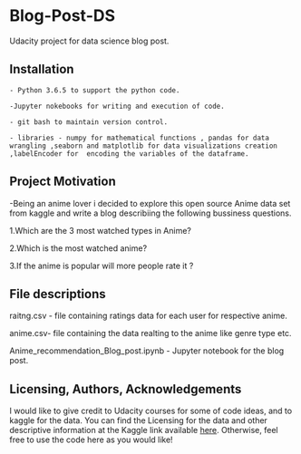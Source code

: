 # Blog-Post-DS
Udacity project for data science blog post.

## Installation <a name="installation"></a>
    - Python 3.6.5 to support the python code.
    
    -Jupyter nokebooks for writing and execution of code.
    
    - git bash to maintain version control.
    
    - libraries - numpy for mathematical functions , pandas for data wrangling ,seaborn and matplotlib for data visualizations creation ,labelEncoder for  encoding the variables of the dataframe. 

## Project Motivation<a name="motivation"></a>

-Being an anime lover i decided to explore this open source Anime data set from kaggle and write a blog describiing  the following bussiness questions.

1.Which are the 3 most watched types in Anime?

2.Which is the most watched anime?

3.If the anime is popular will more people rate it ?

## File descriptions <a name="file descriptions"></a>
raitng.csv - file containing ratings data for each user for respective anime.

anime.csv-  file containing the data realting to the anime like genre type etc.

Anime_recommendation_Blog_post.ipynb - Jupyter notebook for the blog post.


## Licensing, Authors, Acknowledgements<a name="licensing"></a>

I would like to give credit to Udacity courses for some of code ideas, and to kaggle for the data. You can find the Licensing for the data and other descriptive information at the Kaggle link available [here](https://www.kaggle.com/CooperUnion/anime-recommendations-database). Otherwise, feel free to use the code here as you would like!
